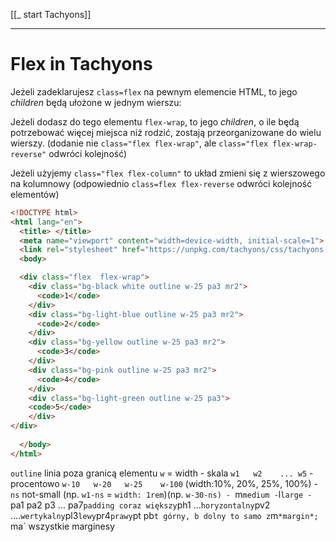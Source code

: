 [[_ start Tachyons]]

---

# Flex in Tachyons

Jeżeli zadeklarujesz  `class=flex`  na pewnym elemencie HTML, to jego *children* będą ułożone w jednym wierszu:

Jeżeli dodasz do tego elementu `flex-wrap`, to jego *children*, o ile będą potrzebować więcej miejsca niż rodzić, zostają przeorganizowane do wielu wierszy.
(dodanie nie `class="flex flex-wrap"`, ale `class="flex flex-wrap-reverse"` odwróci kolejność)

Jeżeli użyjemy `class="flex flex-column"` to układ zmieni się  z wierszowego na kolumnowy (odpowiednio `class=flex flex-reverse` odwróci kolejność elementów)

```html
<!DOCTYPE html>
<html lang="en">
  <title> </title>
  <meta name="viewport" content="width=device-width, initial-scale=1">
  <link rel="stylesheet" href="https://unpkg.com/tachyons/css/tachyons.min.css">
  <body>

  <div class="flex  flex-wrap">
    <div class="bg-black white outline w-25 pa3 mr2">
      <code>1</code>
    </div>
    <div class="bg-light-blue outline w-25 pa3 mr2">
      <code>2</code>
    </div>
    <div class="bg-yellow outline w-25 pa3 mr2">
      <code>3</code>
    </div>
    <div class="bg-pink outline w-25 pa3 mr2">
      <code>4</code>
    </div>
    <div class="bg-light-green outline w-25 pa3">
    <code>5</code>
    </div>
</div>
    
  </body>
</html>
```


`outline` linia poza granicą elementu
`w` = width
	- skala `w1   w2    ... w5` 
	- procentowo `w-10   w-20   w-25    w-100` (width:10%,  20%, 25%, 100%)
	- `ns` not-small (np. `w1-ns` = `width: 1rem`)(np. `w-30-ns)
	- `m` medium
	- `l` large
	- 
`pa1  pa2 p3 ... pa7` padding coraz większy
`ph1 ...` horyzontalny
`pv2 ....` wertykalny
`pl3` lewy
`pr4` prawy
`pt  pb` t górny, b dolny
to samo z `m` *margin*;  `ma` wszystkie marginesy













